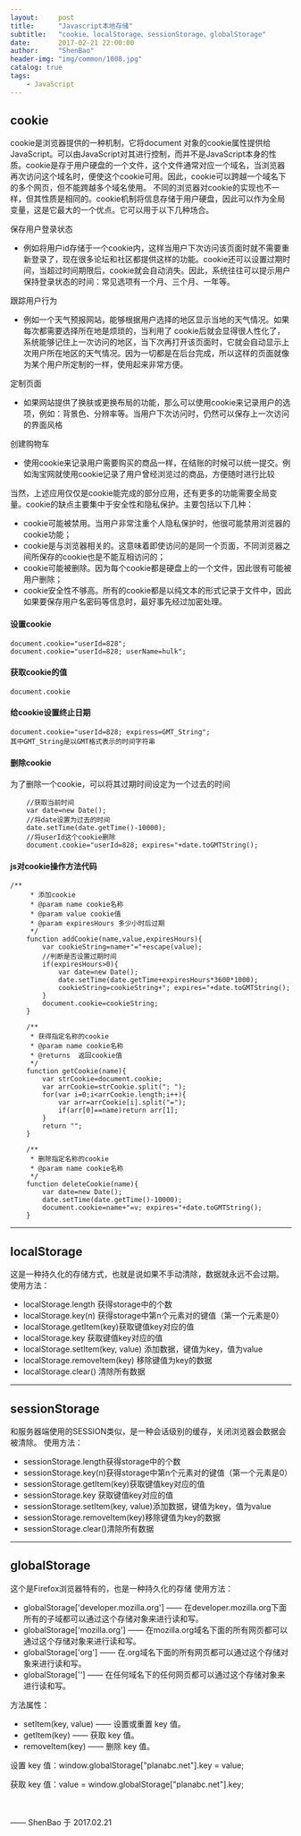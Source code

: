 ```yaml
---
layout:     post
title:      "Javascript本地存储"
subtitle:   "cookie、localStorage、sessionStorage、globalStorage"
date:       2017-02-21 22:00:00
author:     "ShenBao"
header-img: "img/common/1008.jpg"
catalog: true
tags:
    - JavaScript
---
```



## cookie

cookie是浏览器提供的一种机制，它将document 对象的cookie属性提供给JavaScript。可以由JavaScript对其进行控制，而并不是JavaScript本身的性质。cookie是存于用户硬盘的一个文件，这个文件通常对应一个域名，当浏览器再次访问这个域名时，便使这个cookie可用。因此，cookie可以跨越一个域名下的多个网页，但不能跨越多个域名使用。 不同的浏览器对cookie的实现也不一样，但其性质是相同的。cookie机制将信息存储于用户硬盘，因此可以作为全局变量，这是它最大的一个优点。它可以用于以下几种场合。

保存用户登录状态

- 例如将用户id存储于一个cookie内，这样当用户下次访问该页面时就不需要重新登录了，现在很多论坛和社区都提供这样的功能。cookie还可以设置过期时间，当超过时间期限后，cookie就会自动消失。因此，系统往往可以提示用户保持登录状态的时间：常见选项有一个月、三个月、一年等。

跟踪用户行为

- 例如一个天气预报网站，能够根据用户选择的地区显示当地的天气情况。如果每次都需要选择所在地是烦琐的，当利用了 cookie后就会显得很人性化了，系统能够记住上一次访问的地区，当下次再打开该页面时，它就会自动显示上次用户所在地区的天气情况。因为一切都是在后台完成，所以这样的页面就像为某个用户所定制的一样，使用起来非常方便。

定制页面

- 如果网站提供了换肤或更换布局的功能，那么可以使用cookie来记录用户的选项，例如：背景色、分辨率等。当用户下次访问时，仍然可以保存上一次访问的界面风格

创建购物车

- 使用cookie来记录用户需要购买的商品一样，在结账的时候可以统一提交。例如淘宝网就使用cookie记录了用户曾经浏览过的商品，方便随时进行比较

当然，上述应用仅仅是cookie能完成的部分应用，还有更多的功能需要全局变量。cookie的缺点主要集中于安全性和隐私保护。主要包括以下几种：

- cookie可能被禁用。当用户非常注重个人隐私保护时，他很可能禁用浏览器的cookie功能；
- cookie是与浏览器相关的。这意味着即使访问的是同一个页面，不同浏览器之间所保存的cookie也是不能互相访问的；
- cookie可能被删除。因为每个cookie都是硬盘上的一个文件，因此很有可能被用户删除；
- cookie安全性不够高。所有的cookie都是以纯文本的形式记录于文件中，因此如果要保存用户名密码等信息时，最好事先经过加密处理。

#### 设置cookie
```
document.cookie="userId=828"; 
document.cookie="userId=828; userName=hulk"; 
```

#### 获取cookie的值
```
document.cookie
```

#### 给cookie设置终止日期
```
document.cookie="userId=828; expiress=GMT_String"; 
其中GMT_String是以GMT格式表示的时间字符串
```

#### 删除cookie

为了删除一个cookie，可以将其过期时间设定为一个过去的时间
```
    //获取当前时间 
    var date=new Date(); 
    //将date设置为过去的时间 
    date.setTime(date.getTime()-10000); 
    //将userId这个cookie删除 
    document.cookie="userId=828; expires="+date.toGMTString(); 
```

#### js对cookie操作方法代码

```
/**
     * 添加cookie
     * @param name cookie名称
     * @param value cookie值
     * @param expiresHours 多少小时后过期
     */
    function addCookie(name,value,expiresHours){
        var cookieString=name+"="+escape(value);
        //判断是否设置过期时间
        if(expiresHours>0){
            var date=new Date();
            date.setTime(date.getTime+expiresHours*3600*1000);
            cookieString=cookieString+"; expires="+date.toGMTString();
        }
        document.cookie=cookieString;
    }

    /**
     * 获得指定名称的cookie
     * @param name cookie名称
     * @returns  返回cookie值
     */
    function getCookie(name){
        var strCookie=document.cookie;
        var arrCookie=strCookie.split("; ");
        for(var i=0;i<arrCookie.length;i++){
            var arr=arrCookie[i].split("=");
            if(arr[0]==name)return arr[1];
        }
        return "";
    }

    /**
     * 删除指定名称的cookie
     * @param name cookie名称
     */
    function deleteCookie(name){
        var date=new Date();
        date.setTime(date.getTime()-10000);
        document.cookie=name+"=v; expires="+date.toGMTString();
    }
```

---
## localStorage

这是一种持久化的存储方式，也就是说如果不手动清除，数据就永远不会过期。
使用方法：

- localStorage.length 获得storage中的个数
- localStorage.key(n) 获得storage中第n个元素对的键值（第一个元素是0）
- localStorage.getItem(key)获取键值key对应的值
- localStorage.key 获取键值key对应的值
- localStorage.setItem(key, value) 添加数据，键值为key，值为value
- localStorage.removeItem(key) 移除键值为key的数据
- localStorage.clear() 清除所有数据

---
## sessionStorage

和服务器端使用的SESSION类似，是一种会话级别的缓存，关闭浏览器会数据会被清除。
使用方法：

- sessionStorage.length获得storage中的个数
- sessionStorage.key(n)获得storage中第n个元素对的键值（第一个元素是0）
- sessionStorage.getItem(key)获取键值key对应的值
- sessionStorage.key 获取键值key对应的值
- sessionStorage.setItem(key, value)添加数据，键值为key，值为value
- sessionStorage.removeItem(key)移除键值为key的数据
- sessionStorage.clear()清除所有数据

---
## globalStorage

这个是Firefox浏览器特有的，也是一种持久化的存储
使用方法：
- globalStorage['developer.mozilla.org'] —— 在developer.mozilla.org下面所有的子域都可以通过这个存储对象来进行读和写。
- globalStorage['mozilla.org'] —— 在mozilla.org域名下面的所有网页都可以通过这个存储对象来进行读和写。
- globalStorage['org'] —— 在.org域名下面的所有网页都可以通过这个存储对象来进行读和写。
- globalStorage[''] —— 在任何域名下的任何网页都可以通过这个存储对象来进行读和写。

方法属性：
- setItem(key, value) —— 设置或重置 key 值。
- getItem(key) —— 获取 key 值。
- removeItem(key) —— 删除 key 值。

设置 key 值：window.globalStorage["planabc.net"].key = value;

获取 key 值：value = window.globalStorage["planabc.net"].key;




<br/><br/>
—— ShenBao 于 2017.02.21